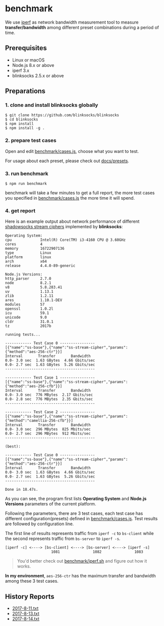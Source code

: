 # benchmark

We use [iperf](https://en.wikipedia.org/wiki/Iperf) as network bandwidth measurement tool to measure **transfer/bandwidth** among different preset combinations during a period of time.

## Prerequisites

* Linux or macOS
* Node.js 8.x or above
* iperf 3.x
* blinksocks 2.5.x or above

## Preparations

### 1. clone and install blinksocks globally

```
$ git clone https://github.com/blinksocks/blinksocks
$ cd blinksocks
$ npm install
$ npm install -g .
```

### 2. prepare test cases

Open and edit [benchmark/cases.js], choose what you want to test.

For usage about each preset, please check out [docs/presets].

### 3. run benchmark

```
$ npm run benchmark
```

benchmark will take a few minutes to get a full report, the more test cases you specified in [benchmark/cases.js] the more time it will spend.

### 4. get report

Here is an example output about network performance of different [shadowsocks stream ciphers] implemented by **blinksocks**:

```
Operating System:
cpu             Intel(R) Core(TM) i3-4160 CPU @ 3.60GHz
cores           4
memory          16722907136
type            Linux
platform        linux
arch            x64
release         4.4.0-89-generic

Node.js Versions:
http_parser     2.7.0
node            8.2.1
v8              5.8.283.41
uv              1.13.1
zlib            1.2.11
ares            1.10.1-DEV
modules         57
openssl         1.0.2l
icu             59.1
unicode         9.0
cldr            31.0.1
tz              2017b

running tests...

------------ Test Case 0 ----------------
[{"name":"ss-base"},{"name":"ss-stream-cipher","params":{"method":"aes-256-ctr"}}]
Interval       Transfer       Bandwidth
0.0- 3.0 sec  1.63 GBytes  4.66 Gbits/sec
0.0- 2.7 sec  1.63 GBytes  5.26 Gbits/sec
-----------------------------------------

------------ Test Case 1 ----------------
[{"name":"ss-base"},{"name":"ss-stream-cipher","params":{"method":"aes-256-cfb"}}]
Interval       Transfer       Bandwidth
0.0- 3.0 sec  776 MBytes  2.17 Gbits/sec
0.0- 2.8 sec  776 MBytes  2.35 Gbits/sec
-----------------------------------------

------------ Test Case 2 ----------------
[{"name":"ss-base"},{"name":"ss-stream-cipher","params":{"method":"camellia-256-cfb"}}]
Interval       Transfer       Bandwidth
0.0- 3.0 sec  296 MBytes  825 Mbits/sec
0.0- 2.7 sec  296 MBytes  912 Mbits/sec
-----------------------------------------

(best):

------------ Test Case 0 ----------------
[{"name":"ss-base"},{"name":"ss-stream-cipher","params":{"method":"aes-256-ctr"}}]
Interval       Transfer       Bandwidth
0.0- 3.0 sec  1.63 GBytes  4.66 Gbits/sec
0.0- 2.7 sec  1.63 GBytes  5.26 Gbits/sec
-----------------------------------------

Done in 18.47s.
```

As you can see, the program first lists **Operating System** and **Node.js Versions** parameters of the current platform.

Following the parameters, there are 3 test cases, each test case has different configuration(presets) defined in [benchmark/cases.js]. Test results are followed by configuration line.

The first line of results represents traffic from `iperf -c` to `bs-client` while the second represents traffic from `bs-server` to `iperf -s`.

```
[iperf -c] <----> [bs-client] <----> [bs-server] <----> [iperf -s]
                     1081               1082               1083
```

> You'd better check out [benchmark/iperf.sh] and figure out how it works.

**In my environment**, `aes-256-ctr` has the maximum transfer and bandwidth among these 3 test cases.

## History Reports

* [2017-8-11.txt](../../benchmark/reports/2017-8-11.txt)
* [2017-8-13.txt](../../benchmark/reports/2017-8-13.txt)
* [2017-8-14.txt](../../benchmark/reports/2017-8-14.txt)

[benchmark/cases.js]: ./cases.js
[benchmark/iperf.sh]: ./iperf.sh
[docs/presets]: ../docs/presets
[shadowsocks stream ciphers]: https://shadowsocks.org/en/spec/Stream-Ciphers.html
